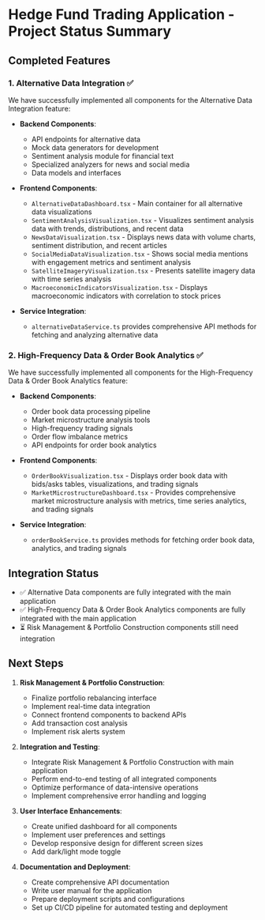 # Hedge Fund Trading Application - Project Status Summary

## Completed Features

### 1. Alternative Data Integration ✅
We have successfully implemented all components for the Alternative Data Integration feature:

- **Backend Components**:
  - API endpoints for alternative data
  - Mock data generators for development
  - Sentiment analysis module for financial text
  - Specialized analyzers for news and social media
  - Data models and interfaces

- **Frontend Components**:
  - `AlternativeDataDashboard.tsx` - Main container for all alternative data visualizations
  - `SentimentAnalysisVisualization.tsx` - Visualizes sentiment analysis data with trends, distributions, and recent data
  - `NewsDataVisualization.tsx` - Displays news data with volume charts, sentiment distribution, and recent articles
  - `SocialMediaDataVisualization.tsx` - Shows social media mentions with engagement metrics and sentiment analysis
  - `SatelliteImageryVisualization.tsx` - Presents satellite imagery data with time series analysis
  - `MacroeconomicIndicatorsVisualization.tsx` - Displays macroeconomic indicators with correlation to stock prices

- **Service Integration**:
  - `alternativeDataService.ts` provides comprehensive API methods for fetching and analyzing alternative data

### 2. High-Frequency Data & Order Book Analytics ✅
We have successfully implemented all components for the High-Frequency Data & Order Book Analytics feature:

- **Backend Components**:
  - Order book data processing pipeline
  - Market microstructure analysis tools
  - High-frequency trading signals
  - Order flow imbalance metrics
  - API endpoints for order book analytics

- **Frontend Components**:
  - `OrderBookVisualization.tsx` - Displays order book data with bids/asks tables, visualizations, and trading signals
  - `MarketMicrostructureDashboard.tsx` - Provides comprehensive market microstructure analysis with metrics, time series analytics, and trading signals

- **Service Integration**:
  - `orderBookService.ts` provides methods for fetching order book data, analytics, and trading signals

## Integration Status

- ✅ Alternative Data components are fully integrated with the main application
- ✅ High-Frequency Data & Order Book Analytics components are fully integrated with the main application
- ⏳ Risk Management & Portfolio Construction components still need integration

## Next Steps

1. **Risk Management & Portfolio Construction**:
   - Finalize portfolio rebalancing interface
   - Implement real-time data integration
   - Connect frontend components to backend APIs
   - Add transaction cost analysis
   - Implement risk alerts system

2. **Integration and Testing**:
   - Integrate Risk Management & Portfolio Construction with main application
   - Perform end-to-end testing of all integrated components
   - Optimize performance of data-intensive operations
   - Implement comprehensive error handling and logging

3. **User Interface Enhancements**:
   - Create unified dashboard for all components
   - Implement user preferences and settings
   - Develop responsive design for different screen sizes
   - Add dark/light mode toggle

4. **Documentation and Deployment**:
   - Create comprehensive API documentation
   - Write user manual for the application
   - Prepare deployment scripts and configurations
   - Set up CI/CD pipeline for automated testing and deployment